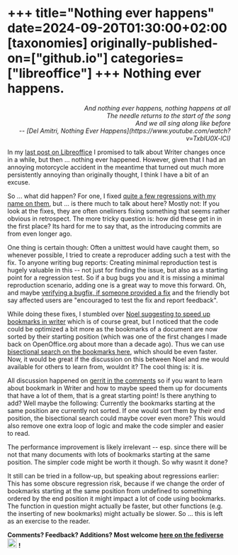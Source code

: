 ﻿+++
title="Nothing ever happens"
date=2024-09-20T01:30:00+02:00
[taxonomies]
originally-published-on=["github.io"]
categories=["libreoffice"]
+++
Nothing ever happens.
=====================

<div style="text-align: right;"><em>And nothing ever happens, nothing happens at all</br>
The needle returns to the start of the song</br>
And we all sing along like before</br>
-- [Del Amitri, Nothing Ever Happens](https://www.youtube.com/watch?v=TxbIU0X-lCI)</em></div>

In my [last post on Libreoffice](../writer-again/) I promised to talk about Writer changes once in a while, but then ... nothing ever happened. However, given that I had an annoying motorcycle accident in the meantime that turned out much more persistently annoying than originally thought, I think I have a bit of an excuse.

So ... what did happen? For one, I fixed [quite a few regressions with my name on them](https://bugs.documentfoundation.org/buglist.cgi?action=wrap&f1=cf_regressionby&o1=anywords&resolution=---&resolution=FIXED&resolution=INVALID&resolution=WONTFIX&resolution=DUPLICATE&resolution=WORKSFORME&resolution=MOVED&resolution=NOTABUG&resolution=NOTOURBUG&resolution=INSUFFICIENTDATA&v1=michaelsen),
but ... is there much to talk about here? Mostly not: If you look at the fixes,
they are often oneliners fixing something that seems rather obvious in
retrospect. The more tricky question is: how did these get in in the first
place? Its hard for me to say that, as the introducing commits are from even
longer ago.

One thing is certain though: Often a unittest would have caught them, so
whenever possible, I tried to create a reproducer adding such a test with the
fix. To anyone writing bug reports: Creating minimal reproduction test is
hugely valuable in this -- not just for finding the issue, but also as a
starting point for a regression test. So if a bug bugs you and it is missing a
minimal reproduction scenario, adding one is a great way to move this forward.
Oh, and maybe [verifying a bugfix, if someone provided a
fix](https://bugs.documentfoundation.org/show_bug.cgi?id=153866) and the
friendly bot say affected users are "encouraged to test the fix and report
feedback".

While doing these fixes, I stumbled over [Noel suggesting to speed up bookmarks
in writer](https://gerrit.libreoffice.org/c/core/+/171406) which is of course
great, but I noticed that the code could be optimized a bit more as the
bookmarks of a document are now sorted by their starting position (which was
one of the first changes I made back on OpenOffice.org about more than a decade
ago). Thus we can use [bisectional search on the bookmarks
here](https://gerrit.libreoffice.org/c/core/+/171442), which should be even
faster. Now, it would be great if the discussion on this between Noel and me
would available for others to learn from, wouldnt it? The cool thing is: it is.

All discussion happened on [gerrit in the comments](https://gerrit.libreoffice.org/c/core/+/171442)
so if you want to learn about bookmark in Writer and how to maybe speed them up
for documents that have a lot of them, that is a great starting point! Is there
anything to add? Well maybe the following: Currently the bookmarks starting at
the same position are currently not sorted. If one would sort them by their end
position, the bisectional search could maybe cover even more? This would also
remove one extra loop of logic and make the code simpler and easier to read.

The performance improvement is likely irrelevant -- esp. since there will be
not that many documents with lots of bookmarks starting at the same position.
The simpler code might be worth it though. So why wasnt it done?

It still can be tried in a follow-up, but speaking about regressions earlier:
This has some obscure regression risk, because if we change the order of
bookmarks starting at the same position from undefined to something ordered by the
end position it might impact a lot of code using bookmarks. The function in
question might actually be faster, but other functions (e.g. the inserting of
new bookmarks) might actually be slower. So ... this is left as an exercise to
the reader.

**Comments? Feedback? Additions? Most welcome [here on the fediverse](https://chaos.social/@Sweetshark/)** <img style="width:1.5em" src="/img/gh/mastodon.svg"/> **!**
